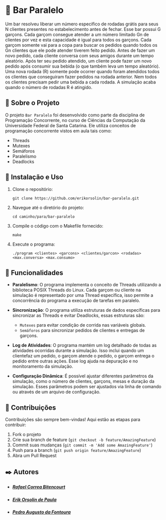 # 🍻 Bar Paralelo
Um bar resolveu liberar um número específico de rodadas grátis para seus N clientes presentes no
estabelecimento antes de fechar. Esse bar possui G garçons. Cada garçom consegue atender a um
número limitado Gn de clientes por vez e esta capacidade é igual para todos os garçons. Cada garçom
somente vai para a copa para buscar os pedidos quando todos os Gn clientes que ele pode atender
tiverem feito pedido. Antes de fazer um novo pedido, cada cliente conversa com seus amigos durante
um tempo aleatório. Após ter seu pedido atendido, um cliente pode fazer um novo pedido após
consumir sua bebida (o que também leva um tempo aleatório). Uma nova rodada (R) somente pode
ocorrer quando foram atendidos todos os clientes que conseguiram fazer pedidos na rodada anterior.
Nem todos os clientes precisam pedir uma bebida a cada rodada. A simulação acaba quando o número
de rodadas R é atingido.

## 🚀 Sobre o Projeto

O projeto `Bar Paralelo` foi desenvolvido como parte da disciplina de Programação Concorrente, no curso de Ciências da Computação da Universidade Federal de Santa Catarina. Ele utiliza conceitos de programação concorrente vistos em aula tais como: 
-  Threads
-  Mutexes
-  Semáforos
-  Paralelismo
-  Deadlocks
  

## 🔧 Instalação e Uso
1. Clone o repositório:
   ```
   git clone https://github.com/erikorsolin/bar-paralelo.git
    ```
2. Navegue até o diretório do projeto:
   ```
   cd caminho/para/bar-paralelo
    ```

3. Compile o código com o Makefile fornecido:
   ```
   make
    ```

4. Execute o programa:
   ```
   ./program <clientes> <garcons> <clientes/garcon> <rodadas> <max.conversa> <max.consumo>
   ```

## 📌 Funcionalidades
- **Paralelismo**: O programa implementa o conceito de Threads utilizando a biblioteca POSIX Threads do Linux. Cada garçom ou cliente na simulação é representado por uma Thread específica, isso permite a concorrência do programa a execução de tarefas em paralelo.
  
- **Sincronização**: O programa utiliza estruturas de dados específicas para sincronizar as Threads e evitar Deadlocks, essas estruturas são:
    * `Mutexes` para evitar condição de corrida nas variáveis globais.
    * `Semáforos` para sincronizar pedidos de clientes e entregas de garçons.
      
- **Log de Atividades**: O programa mantém um log detalhado de todas as atividades ocorridas durante a simulação. Isso inclui quando um clientefaz um pedido, o garçom atende o pedido, o garçom entrega o pedido entre outras ações. Esse log ajuda na depuração e no monitoramento da simulação.

- **Configuração Dinâmica**: É possível ajustar diferentes parâmetros da simulação, como o número de clientes, garçons, mesas e duração da simulação. Esses parâmetros podem ser ajustados via linha de comando ou através de um arquivo de configuração.

## 📎 Contribuições

Contribuições são sempre bem-vindas! Aqui estão as etapas para contribuir:

1. Fork o projeto
2. Crie sua branch de feature (`git checkout -b feature/AmazingFeature`)
3. Commit suas mudanças (`git commit -m 'Add some AmazingFeature'`)
4. Push para a branch (`git push origin feature/AmazingFeature`)
5. Abra um Pull Request
   

## ✒️ Autores
* ##### [Rafael Correa Bitencourt](https://github.com/rafael-bitencourt)
* ##### [Erik Orsolin de Paula](https://github.com/erikorsolin)
* ##### [Pedro Augusto da Fontoura](https://github.com/Fontoura21)
   
   
